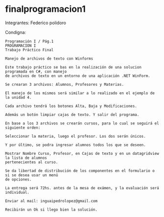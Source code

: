 # finalprogramacion1
Integrantes:
    Federico polidoro

Condigna:

    Programación I / Pág.1
    PROGRAMACION I
    Trabajo Práctico Final

    Manejo de archivos de texto con Winforms

    Este trabajo práctico se bas en la realización de una solucion programada en C#, con manejo
    de archivos de texto en un entorno de una aplicación .NET WinForm.

    Se crearan 3 archivos: Alumnos, Profesores y Materias.

    El manejo de los mismos será similar a lo realizado en el ejemplo de la unidad 4.

    Cada archivo tendrá los botones Alta, Baja y Modificaciones.

    Además un botón limpiar cajas de texto. Y salir del programa.

    En base a los 3 archivos se crearán cursos, para lo cual se seguirá el siguiente orden:

    Seleccionar la materia, luego el profesor. Los dos serán únicos.

    Y por último, se podra ingresar alumnos todos los que se deseen.

    Mostrar Nombre Curso, Profesor, en Cajas de texto y en un datagridview la lista de alumnos
    pertenecientes al curso.
    
    Se da libertad de distribución de los componentes en el formulario o si se desea usar un menú
    de opciones.

    La entrega será 72hs. antes de la mesa de exámen, y la evaluación será individual.
    
    Enviar al mail: inguaipedrolopez@gmail.com

    Recibirán un Ok si llego bien la solución.
